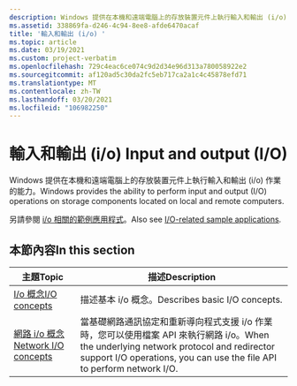 ```yaml
---
description: Windows 提供在本機和遠端電腦上的存放裝置元件上執行輸入和輸出 (i/o) 作業的能力。
ms.assetid: 338869fa-d246-4c94-8ee8-afde6470acaf
title: '輸入和輸出 (i/o) '
ms.topic: article
ms.date: 03/19/2021
ms.custom: project-verbatim
ms.openlocfilehash: 729c4eac6ce074c9d2d34e96d313a780058922e2
ms.sourcegitcommit: af120ad5c30da2fc5eb717ca2a1c4c45878efd71
ms.translationtype: MT
ms.contentlocale: zh-TW
ms.lasthandoff: 03/20/2021
ms.locfileid: "106982250"
---
```

# <a name="input-and-output-io"></a><span data-ttu-id="08894-103">輸入和輸出 (i/o) </span><span class="sxs-lookup"><span data-stu-id="08894-103">Input and output (I/O)</span></span>

<span data-ttu-id="08894-104">Windows 提供在本機和遠端電腦上的存放裝置元件上執行輸入和輸出 (i/o) 作業的能力。</span><span class="sxs-lookup"><span data-stu-id="08894-104">Windows provides the ability to perform input and output (I/O) operations on storage components located on local and remote computers.</span></span>

<span data-ttu-id="08894-105">另請參閱 [i/o 相關的範例應用程式](https://github.com/microsoft/Windows-classic-samples/tree/master/Samples/Win7Samples/winbase/io)。</span><span class="sxs-lookup"><span data-stu-id="08894-105">Also see [I/O-related sample applications](https://github.com/microsoft/Windows-classic-samples/tree/master/Samples/Win7Samples/winbase/io).</span></span>

## <a name="in-this-section"></a><span data-ttu-id="08894-106">本節內容</span><span class="sxs-lookup"><span data-stu-id="08894-106">In this section</span></span>

| <span data-ttu-id="08894-107">主題</span><span class="sxs-lookup"><span data-stu-id="08894-107">Topic</span></span> | <span data-ttu-id="08894-108">描述</span><span class="sxs-lookup"><span data-stu-id="08894-108">Description</span></span> |
|-|-|
| [<span data-ttu-id="08894-109">I/o 概念</span><span class="sxs-lookup"><span data-stu-id="08894-109">I/O concepts</span></span>](i-o-concepts.md) | <span data-ttu-id="08894-110">描述基本 i/o 概念。</span><span class="sxs-lookup"><span data-stu-id="08894-110">Describes basic I/O concepts.</span></span> |
| [<span data-ttu-id="08894-111">網路 i/o 概念</span><span class="sxs-lookup"><span data-stu-id="08894-111">Network I/O concepts</span></span>](network-i-o-concepts.md) | <span data-ttu-id="08894-112">當基礎網路通訊協定和重新導向程式支援 i/o 作業時，您可以使用檔案 API 來執行網路 i/o。</span><span class="sxs-lookup"><span data-stu-id="08894-112">When the underlying network protocol and redirector support I/O operations, you can use the file API to perform network I/O.</span></span> |
